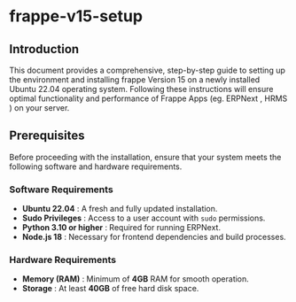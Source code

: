 # frappe-v15-setup

## Introduction

This document provides a comprehensive, step-by-step guide to setting up the environment and installing frappe  Version 15 on a newly installed Ubuntu 22.04 operating system. Following these instructions will ensure optimal functionality and performance of Frappe Apps (eg. ERPNext ,  HRMS ) on your server.

## Prerequisites

Before proceeding with the installation, ensure that your system meets the following software and hardware requirements.

### **Software Requirements**

* **Ubuntu 22.04** : A fresh and fully updated installation.
* **Sudo Privileges** : Access to a user account with `sudo` permissions.
* **Python 3.10 or higher** : Required for running ERPNext.
* **Node.js 18** : Necessary for frontend dependencies and build processes.

### **Hardware Requirements**

* **Memory (RAM)** : Minimum of **4GB** RAM for smooth operation.
* **Storage** : At least **40GB** of free hard disk space.
